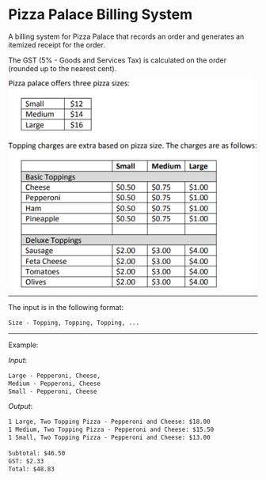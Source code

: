 # Pizza Palace Billing System

A billing system for Pizza Palace that records an order and generates an itemized receipt for the order.

The GST (5% - Goods and Services Tax) is calculated on the order (rounded up to the nearest cent).

![](menu.png)

***

The input is in the following format:

    Size - Topping, Topping, Topping, ...

***

Example:

*Input*:

    Large - Pepperoni, Cheese,
    Medium - Pepperoni, Cheese
    Small - Pepperoni, Cheese

*Output*:

    1 Large, Two Topping Pizza - Pepperoni and Cheese: $18.00
    1 Medium, Two Topping Pizza - Pepperoni and Cheese: $15.50
    1 Small, Two Topping Pizza - Pepperoni and Cheese: $13.00

    Subtotal: $46.50
    GST: $2.33
    Total: $48.83